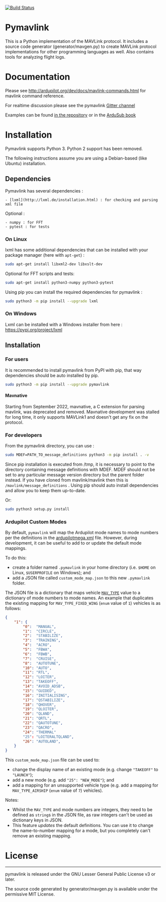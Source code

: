 [![Build Status](https://travis-ci.org/ArduPilot/pymavlink.svg?branch=master)](https://travis-ci.org/ArduPilot/pymavlink)
# Pymavlink
This is a Python implementation of the MAVLink protocol.
It includes a source code generator (generator/mavgen.py) to create MAVLink protocol implementations for other programming languages as well.
Also contains tools for analyzing flight logs.

# Documentation

Please see http://ardupilot.org/dev/docs/mavlink-commands.html for mavlink command reference.

For realtime discussion please see the pymavlink [Gitter channel](https://gitter.im/ArduPilot/pymavlink)

Examples can be found [in the repository](examples/) or in the [ArduSub book](https://www.ardusub.com/developers/pymavlink.html)


# Installation 

Pymavlink supports Python 3.  Python 2 support has been removed.

The following instructions assume you are using a Debian-based (like Ubuntu) installation.

## Dependencies

Pymavlink has several dependencies :

    - [lxml](http://lxml.de/installation.html) : for checking and parsing xml file 

Optional :

    - numpy : for FFT
    - pytest : for tests

### On Linux

lxml has some additional dependencies that can be installed with your package manager (here with `apt-get`) :

```bash
sudo apt-get install libxml2-dev libxslt-dev
```

Optional for FFT scripts and tests:

```bash
sudo apt-get install python3-numpy python3-pytest
```

Using pip you can install the required dependencies for pymavlink :

```bash
sudo python3 -m pip install --upgrade lxml
```

### On Windows

Lxml can be installed with a Windows installer from here : https://pypi.org/project/lxml


## Installation

### For users

It is recommended to install pymavlink from PyPI with pip, that way dependencies should be auto installed by pip.

```bash
sudo python3 -m pip install --upgrade pymavlink
```

#### Mavnative

Starting from September 2022, mavnative, a C extension for parsing mavlink, was deprecated and removed. Mavnative development was stalled for long time, it only supports MAVLink1 and doesn't get any fix on the protocol.

### For developers

From the pymavlink directory, you can use :

```bash
sudo MDEF=PATH_TO_message_definitions python3 -m pip install . -v
```

Since pip installation is executed from /tmp, it is necessary to point to the directory containing message definitions with MDEF. MDEF should not be set to any particular message version directory but the parent folder instead. If you have cloned from mavlink/mavlink then this is ```/mavlink/message_definitions``` . Using pip should auto install dependencies and allow you to keep them up-to-date. 

Or:

```bash
sudo python3 setup.py install
```

### Ardupilot Custom Modes

By default, `pymavlink` will map the Ardupilot mode names to mode numbers per the definitions in the [ardupilotmega.xml](https://mavlink.io/en/messages/ardupilotmega.html#PLANE_MODE) file. However, during development, it can be useful to add to or update the default mode mappings.

To do this:
  - create a folder named `.pymavlink` in your home directory (i.e. `$HOME` on Linux, `$USERPROFILE` on Windows); and
  - add a JSON file called `custom_mode_map.json` to this new `.pymavlink` folder.

The JSON file is a dictionary that maps vehicle [`MAV_TYPE`](https://mavlink.io/en/messages/minimal.html#MAV_TYPE) value to a dictionary of mode numbers to mode names. An example that duplicates the existing mapping for `MAV_TYPE_FIXED_WING` (`enum` value of `1`) vehicles is as follows:
```json
{
    "1": {
        "0":  "MANUAL",
        "1":  "CIRCLE",
        "2":  "STABILIZE",
        "3":  "TRAINING",
        "4":  "ACRO",
        "5":  "FBWA",
        "6":  "FBWB",
        "7":  "CRUISE",
        "8":  "AUTOTUNE",
        "10": "AUTO",
        "11": "RTL",
        "12": "LOITER",
        "13": "TAKEOFF",
        "14": "AVOID_ADSB",
        "15": "GUIDED",
        "16": "INITIALISING",
        "17": "QSTABILIZE",
        "18": "QHOVER",
        "19": "QLOITER",
        "20": "QLAND",
        "21": "QRTL",
        "22": "QAUTOTUNE",
        "23": "QACRO",
        "24": "THERMAL"
        "25": "LOITERALTQLAND",
        "26": "AUTOLAND",
    }
}
```

This `custom_mode_map.json` file can be used to:
  - change the display name of an existing mode (e.g. change `"TAKEOFF"` to `"LAUNCH"`);
  - add a new mode (e.g. add `"25": "NEW_MODE"`); and
  - add a mapping for an unsupported vehicle type (e.g. add a mapping for `MAV_TYPE_AIRSHIP` (`enum` value of `7`) vehicles).

Notes:
  - Whilst the `MAV_TYPE` and mode numbers are integers, they need to be defined as `string`s in the JSON file, as raw integers can't be used as dictionary keys in JSON.
  - This feature _updates_ the default definitions. You can use it to change the name-to-number mapping for a mode, but you completely can't remove an existing mapping.


# License
---------

pymavlink is released under the GNU Lesser General Public License v3 or later.

The source code generated by generator/mavgen.py is available under the permissive MIT License.
